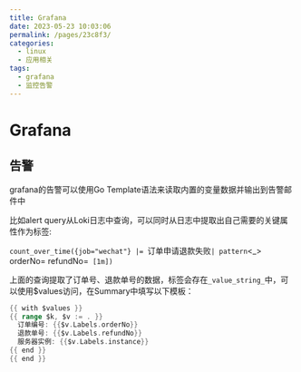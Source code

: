 ```yaml
---
title: Grafana
date: 2023-05-23 10:03:06
permalink: /pages/23c8f3/
categories:
  - linux
  - 应用相关
tags:
  - grafana
  - 监控告警
---
```

# Grafana



## 告警

grafana的告警可以使用Go Template语法来读取内置的变量数据并输出到告警邮件中

比如alert query从Loki日志中查询，可以同时从日志中提取出自己需要的关键属性作为标签:

`count_over_time({job="wechat"} |= `订单申请退款失败` | pattern `<_> orderNo=<orderNo> refundNo=<refundNo>` [1m])`

上面的查询提取了订单号、退款单号的数据，标签会存在`_value_string_`中，可以使用$values访问，在Summary中填写以下模板：

```go
{{ with $values }}
{{ range $k, $v := . }}
  订单编号: {{$v.Labels.orderNo}}
  退款单号: {{$v.Labels.refundNo}}
  服务器实例: {{$v.Labels.instance}}
{{ end }}
{{ end }}
```